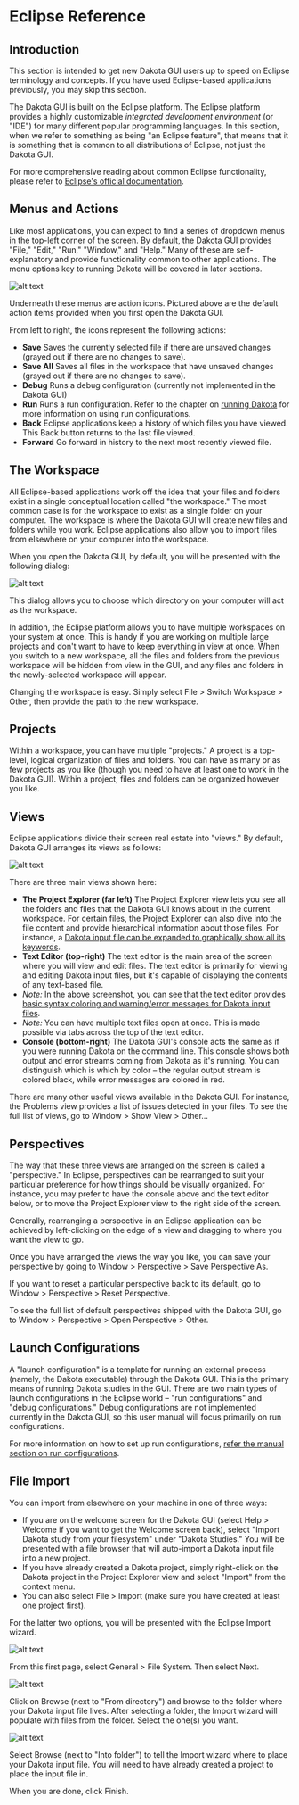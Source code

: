 Eclipse Reference
=======

## Introduction

<a name="introduction"></a>

This section is intended to get new Dakota GUI users up to speed on Eclipse terminology and concepts. If you have used Eclipse-based applications previously, you may skip this section.

The Dakota GUI is built on the Eclipse platform. The Eclipse platform provides a highly customizable *integrated development environment* (or "IDE") for many different popular programming languages. In this section, when we refer to something as being "an Eclipse feature", that means that it is something that is common to all distributions of Eclipse, not just the Dakota GUI.

For more comprehensive reading about common Eclipse functionality, please refer to [Eclipse's official documentation](https://help.eclipse.org/).

## Menus and Actions

<a name="menus-and-actions"></a>

Like most applications, you can expect to find a series of dropdown menus in the top-left corner of the screen. By default, the Dakota GUI provides "File," "Edit," "Run," "Window," and "Help." Many of these are self-explanatory and provide functionality common to other applications. The menu options key to running Dakota will be covered in later sections.

![alt text](img/GettingStarted_EclipseCrashCourse_1.png "Menus and Actions")

Underneath these menus are action icons. Pictured above are the default action items provided when you first open the Dakota GUI.

From left to right, the icons represent the following actions:

* **Save** Saves the currently selected file if there are unsaved changes (grayed out if there are no changes to save).
* **Save All** Saves all files in the workspace that have unsaved changes (grayed out if there are no changes to save).
* **Debug** Runs a debug configuration (currently not implemented in the Dakota GUI)
* **Run** Runs a run configuration.  Refer to the chapter on [running Dakota](DakotaRunConfigurations.html) for more information on using run configurations.
* **Back** Eclipse applications keep a history of which files you have viewed. This Back button returns to the last file viewed.
* **Forward** Go forward in history to the next most recently viewed file.
 
## The Workspace

<a name="the-workspace"></a>

All Eclipse-based applications work off the idea that your files and folders exist in a single conceptual location called "the workspace."  The most common case is for the workspace to exist as a single folder on your computer.  The workspace is where the Dakota GUI will create new files and folders while you work. Eclipse applications also allow you to import files from elsewhere on your computer into the workspace.

When you open the Dakota GUI, by default, you will be presented with the following dialog:

![alt text](img/GettingStarted_EclipseCrashCourse_2.png "Choose a workspace")

This dialog allows you to choose which directory on your computer will act as the workspace.

In addition, the Eclipse platform allows you to have multiple workspaces on your system at once. This is handy if you are working on multiple large projects and don't want to have to keep everything in view at once. When you switch to a new workspace, all the files and folders from the previous workspace will be hidden from view in the GUI, and any files and folders in the newly-selected workspace will appear.

Changing the workspace is easy. Simply select File > Switch Workspace > Other, then provide the path to the new workspace.

## Projects

<a name="projects"></a>

Within a workspace, you can have multiple "projects."  A project is a top-level, logical organization of files and folders. You can have as many or as few projects as you like (though you need to have at least one to work in the Dakota GUI). Within a project, files and folders can be organized however you like.

## Views

<a name="views"></a>

Eclipse applications divide their screen real estate into "views."  By default, Dakota GUI arranges its views as follows:

![alt text](img/GettingStarted_EclipseCrashCourse_3.png "Behold your default view arrangement")

There are three main views shown here:

* **The Project Explorer (far left)**  The Project Explorer view lets you see all the folders and files that the Dakota GUI knows about in the current workspace. For certain files, the Project Explorer can also dive into the file content and provide hierarchical information about those files. For instance, a [Dakota input file can be expanded to graphically show all its keywords](DakotaInputFiles.html#dakota-tree-view).
* **Text Editor (top-right)** The text editor is the main area of the screen where you will view and edit files.  The text editor is primarily for viewing and editing Dakota input files, but it's capable of displaying the contents of any text-based file.
 * *Note:* In the above screenshot, you can see that the text editor provides [basic syntax coloring and warning/error messages for Dakota input files](DakotaInputFiles.html#dakota-text-editor).
 * *Note:* You can have multiple text files open at once. This is made possible via tabs across the top of the text editor.
* **Console (bottom-right)** The Dakota GUI's console acts the same as if you were running Dakota on the command line. This console shows both output and error streams coming from Dakota as it's running. You can distinguish which is which by color – the regular output stream is colored black, while error messages are colored in red.

There are many other useful views available in the Dakota GUI.  For instance, the Problems view provides a list of issues detected in your files.  To see the full list of views, go to Window > Show View > Other...

## Perspectives

<a name="perspectives"></a>

The way that these three views are arranged on the screen is called a "perspective."  In Eclipse, perspectives can be rearranged to suit your particular preference for how things should be visually organized. For instance, you may prefer to have the console above and the text editor below, or to move the Project Explorer view to the right side of the screen.

Generally, rearranging a perspective in an Eclipse application can be achieved by left-clicking on the edge of a view and dragging to where you want the view to go.

Once you have arranged the views the way you like, you can save your perspective by going to Window > Perspective > Save Perspective As.

If you want to reset a particular perspective back to its default, go to Window > Perspective > Reset Perspective.

To see the full list of default perspectives shipped with the Dakota GUI, go to Window > Perspective > Open Perspective > Other.

## Launch Configurations

<a name="launch-configurations"></a>

A "launch configuration" is a template for running an external process (namely, the Dakota executable) through the Dakota GUI.  This is the primary means of running Dakota studies in the GUI.  There are two main types of launch configurations in the Eclipse world – "run configurations" and "debug configurations."  Debug configurations are not implemented currently in the Dakota GUI, so this user manual will focus primarily on run configurations.

For more information on how to set up run configurations, [refer the manual section on run configurations](DakotaRunConfigurations.html).

## File Import

<a name="file-import"></a>

You can import from elsewhere on your machine in one of three ways:

* If you are on the welcome screen for the Dakota GUI (select Help > Welcome if you want to get the Welcome screen back), select "Import Dakota study from your filesystem" under "Dakota Studies."  You will be presented with a file browser that will auto-import a Dakota input file into a new project.
* If you have already created a Dakota project, simply right-click on the Dakota project in the Project Explorer view and select "Import" from the context menu.
* You can also select File > Import (make sure you have created at least one project first).

For the latter two options, you will be presented with the Eclipse Import wizard.

![alt text](img/DakotaStudyIntro_Import_2.png "He's an importer-exporter")

From this first page, select General > File System. Then select Next.

![alt text](img/DakotaStudyIntro_Import_3.png "Import file system options")

Click on Browse (next to "From directory") and browse to the folder where your Dakota input file lives.  After selecting a folder, the Import wizard will populate with files from the folder. Select the one(s) you want.

![alt text](img/DakotaStudyIntro_Import_4.png "This looks like a good choice")

Select Browse (next to "Into folder") to tell the Import wizard where to place your Dakota input file. You will need to have already created a project to place the input file in.

When you are done, click Finish.